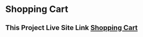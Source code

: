 # Shopping Cart

## This Project Live Site Link [Shopping Cart](https://shopping-cart-a08.netlify.app/)
